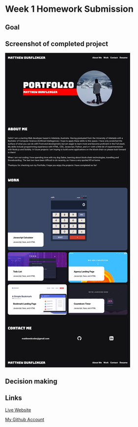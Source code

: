# Week 1 Homework Submission

## Goal


## Screenshot of completed project

![image](./Screenshot.png)

## Decision making 


## Links

[Live Website](https://mattyd96.github.io/bootcamp-week1-homework/)  

[My Github Account](https://github.com/mattyd96)